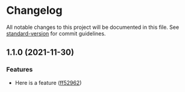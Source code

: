 # Changelog

All notable changes to this project will be documented in this file. See [standard-version](https://github.com/conventional-changelog/standard-version) for commit guidelines.

## 1.1.0 (2021-11-30)


### Features

* Here is a feature ([ff52962](https://github.com/EricRobertCampbell/semantic-versioning-test-python/commit/ff529624541083fc5e596bbcd8ad6269c327c797))
